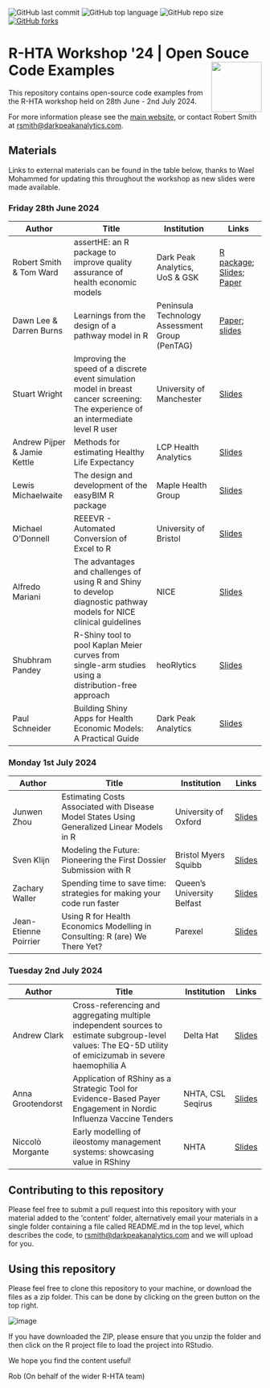 ![GitHub last commit](https://img.shields.io/github/last-commit/r-hta/r-hta-workshop-2024?color=red&style=plastic)
![GitHub top language](https://img.shields.io/github/languages/top/r-hta/r-hta-workshop-2024?style=plastic)
![GitHub repo size](https://img.shields.io/github/repo-size/r-hta/r-hta-workshop-2024?style=plastic)
[![GitHub forks](https://img.shields.io/github/forks/r-hta/r-hta-workshop-2024?style=social&label=Fork&maxAge=2592000)](https://github.com/r-hta/r-hta-workshop-2024/network/)

# R-HTA Workshop '24 | Open Souce Code Examples <img src="https://github.com/r-hta/R-for-HTA-showcase-2021/blob/25ffbf3cb8c55234feb051ca1c85c06d0b4529ce/R_for_HTA_logo.png" align="right" width="100" />

This repository contains open-source code examples from the R-HTA workshop held on 28th June - 2nd July 2024.

For more information please see the [main website](https://r-hta.org/project/workshop/), or contact Robert Smith at [rsmith@darkpeakanalytics.com](mailto:rsmith@darkpeakanalytics.com).

## Materials

Links to external materials can be found in the table below, thanks to Wael Mohammed for updating this throughout the workshop as new slides were made available.

### Friday 28th June 2024

| Author                  | Title                                                                         | Institution                                          | Links           |
| ----------------        | ----------                                                                    |   ----------                                         |  ----------------- |
| Robert Smith & Tom Ward | assertHE: an R package to improve quality assurance of health economic models | Dark Peak Analytics, UoS & GSK        |  [R package](https://github.com/dark-peak-analytics/assertHE); [Slides](https://github.com/r-hta/r-hta-workshop-2024/blob/main/content/RHTA24-assertHE.pdf); [Paper](https://drive.google.com/file/d/1ZR0zMZjiEERdzoQM49Pm2LXtOSe4agMi/view?usp=sharing)              |
| Dawn Lee & Darren Burns | Learnings from the design of a pathway model in R | Peninsula Technology Assessment Group (PenTAG)        |  [Paper](https://doi.org/10.1007/s41669-024-00490-x); [slides](https://github.com/r-hta/r-hta-workshop-2024/blob/main/content/2024-06-24%20PATT%20slides.pdf)             |
| Stuart Wright | Improving the speed of a discrete event simulation model in breast cancer screening: The experience of an intermediate level R user | University of Manchester | [Slides](https://github.com/r-hta/r-hta-workshop-2024/blob/main/content/SW%20Speeding%20up%20R%20model.pdf)     |
| Andrew Pijper & Jamie Kettle | Methods for estimating Healthy Life Expectancy | LCP Health Analytics | [Slides](https://github.com/r-hta/r-hta-workshop-2024/blob/main/content/Methods%20for%20estimating%20Healthy%20Life%20Expectancy%20-%20LCP_Pijper_Kettle.pdf)   |
| Lewis Michaelwaite | The design and development of the easyBIM R package | Maple Health Group | [Slides](https://github.com/r-hta/r-hta-workshop-2024/tree/main/content/easyBIM%20-%20R%20HTA%20Slides)   |
| Michael O’Donnell | REEEVR - Automated Conversion of Excel to R | University of Bristol | [Slides](https://github.com/r-hta/r-hta-workshop-2024/blob/main/content/R-HTA%202024%20presentation%20-%20Michael%20ODonnell%20.pdf)   |
| Alfredo Mariani | The advantages and challenges of using R and Shiny to develop diagnostic pathway models for NICE clinical guidelines | NICE | [Slides](https://github.com/r-hta/r-hta-workshop-2024/blob/main/content/Sheffield.pptx)   |
| Shubhram Pandey | R-Shiny tool to pool Kaplan Meier curves from single-arm studies using a distribution-free approach | heoRlytics | [Slides](https://github.com/r-hta/r-hta-workshop-2024/blob/main/content/Shubhram%20Pandey.pptx.pdf)   |
| Paul Schneider | Building Shiny Apps for Health Economic Models: A Practical Guide | Dark Peak Analytics | [Slides](https://github.com/r-hta/r-hta-workshop-2024/blob/main/content/Building%20Shiny%20Apps%20%20for%20HEM%20%E2%80%93%20Paul%20Schneider%20R4HTA%202024.pdf)   |


### Monday 1st July 2024

| Author                 | Title                                                                          | Institution                                           | Links             |
|------------------      |------------------                                                              |-------------------                                    |-------------------|
| Junwen Zhou | Estimating Costs Associated with Disease Model States Using Generalized Linear Models in R | University of Oxford | [Slides](https://github.com/r-hta/r-hta-workshop-2024/blob/main/content/R%20for%20HTA%202024_Junwen.pdf) |
| Sven Klijn | Modeling the Future: Pioneering the First Dossier Submission with R | Bristol Myers Squibb | [Slides](https://github.com/r-hta/r-hta-workshop-2024/blob/main/content/Modeling%20the%20Future%20-%20Pioneering%20the%20First%20Dossier%20Submission%20with%20R%20-%202024_07_01%20-%20FINAL.pdf)   |
| Zachary Waller | Spending time to save time: strategies for making your code run faster | Queen’s University Belfast | [Slides](https://github.com/r-hta/r-hta-workshop-2024/blob/main/content/RforHTA24%20Zachary%20Waller.pdf) |
| Jean-Etienne Poirrier | Using R for Health Economics Modelling in Consulting: R (are) We There Yet? | Parexel | [Slides](https://github.com/r-hta/r-hta-workshop-2024/blob/main/content/240701-jepoirrier-HEOR-Modelling-Consulting.pdf) |

### Tuesday 2nd July 2024

| Author                 | Title                                                                          | Institution                                           | Links             |
|------------------      |------------------                                                              |-------------------                                    |-------------------|
| Andrew Clark | Cross-referencing and aggregating multiple independent sources to estimate subgroup-level values: The EQ-5D utility of emicizumab in severe haemophilia A | Delta Hat | [Slides](https://github.com/r-hta/r-hta-workshop-2024/blob/main/content/2024-06-27_Andrew%20Clark%20R%20for%20HTA%20slides.pdf) |
| Anna Grootendorst | Application of RShiny as a Strategic Tool for Evidence-Based Payer Engagement in Nordic Influenza Vaccine Tenders | NHTA, CSL Seqirus | [Slides](https://github.com/r-hta/r-hta-workshop-2024/blob/main/content/421%20R%20for%20HTA%20presentation%20v1.0%2025%20June%202024%20PDF.pdf) |
| Niccolò Morgante | Early modelling of ileostomy management systems: showcasing value in RShiny | NHTA | [Slides](https://github.com/r-hta/r-hta-workshop-2024/blob/main/content/Ileostomy%20RHTA.pdf) |


## Contributing to this repository

Please feel free to submit a pull request into this repository with your material added to the 'content' folder, alternatively email your materials in a single folder containing a file called README.md in the top level, which describes the code, to [rsmith@darkpeakanalytics.com](mailto:rsmith@darkpeakanalytics.com) and we will upload for you.

## Using this repository

Please feel free to clone this repository to your machine, or download the files as a zip folder. This can be done by clicking on the green button on the top right.

![image](https://user-images.githubusercontent.com/41961614/192293545-5dcca23f-c3db-410b-95cf-529256356f85.png)

If you have downloaded the ZIP, please ensure that you unzip the folder and then click on the R project file to load the project into RStudio.

We hope you find the content useful!

Rob (On behalf of the wider R-HTA team)
